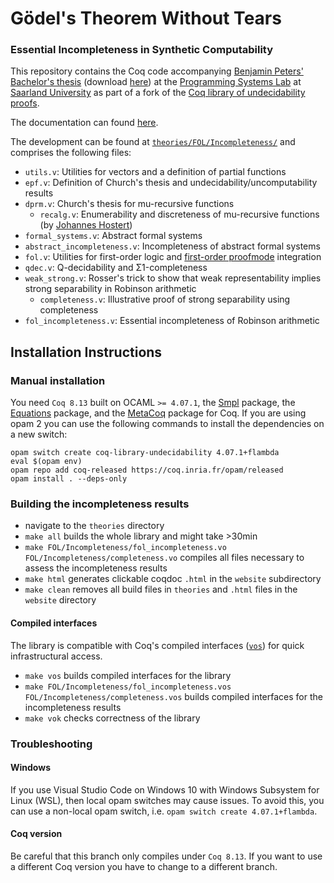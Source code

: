 # Gödel's Theorem Without Tears 
### Essential Incompleteness in Synthetic Computability

This repository contains the Coq code accompanying [Benjamin Peters'](https://www.ps.uni-saarland.de/~peters/) [Bachelor's thesis](https://www.ps.uni-saarland.de/~peters/bachelor.php) (download [here](https://www.ps.uni-saarland.de/~peters/bachelor/thesis.pdf)) at the [Programming Systems Lab](https://www.ps.uni-saarland.de) at [Saarland University](https://www.uni-saarland.de/start.html) as part of a fork of the [Coq library of undecidability proofs](https://github.com/uds-psl/coq-library-undecidability).

The documentation can found [here](https://www.ps.uni-saarland.de/~peters/bachelor/documentation/toc.html).

The development can be found at [`theories/FOL/Incompleteness/`](https://github.com/uds-psl/coq-synthetic-incompleteness/tree/bachelor/theories/FOL/Incompleteness) and comprises the following files:
- `utils.v`: Utilities for vectors and a definition of partial functions
- `epf.v`: Definition of Church's thesis and undecidability/uncomputability results
- `dprm.v`: Church's thesis for mu-recursive functions
    - `recalg.v`: Enumerability and discreteness of mu-recursive functions (by [Johannes Hostert](https://www.ps.uni-saarland.de/~hostert/))
- `formal_systems.v`: Abstract formal systems
- `abstract_incompleteness.v`: Incompleteness of abstract formal systems
- `fol.v`: Utilities for first-order logic and [first-order proofmode](https://github.com/mark-koch/firstorder-proof-mode) integration 
- `qdec.v`: Q-decidability and Σ1-completeness
- `weak_strong.v`: Rosser's trick to show that weak representability implies strong separability in Robinson arithmetic
    - `completeness.v`: Illustrative proof of strong separability using completeness
- `fol_incompleteness.v`: Essential incompleteness of Robinson arithmetic



## Installation Instructions

### Manual installation

You need `Coq 8.13` built on OCAML `>= 4.07.1`, the [Smpl](https://github.com/uds-psl/smpl) package, the [Equations](https://mattam82.github.io/Coq-Equations/) package, and the [MetaCoq](https://metacoq.github.io/metacoq/) package for Coq. If you are using opam 2 you can use the following commands to install the dependencies on a new switch:

```
opam switch create coq-library-undecidability 4.07.1+flambda
eval $(opam env)
opam repo add coq-released https://coq.inria.fr/opam/released
opam install . --deps-only
```

### Building the incompleteness results

- navigate to the `theories` directory
- `make all` builds the whole library and might take >30min
- `make FOL/Incompleteness/fol_incompleteness.vo FOL/Incompleteness/completeness.vo` compiles all files necessary to assess the incompleteness results
- `make html` generates clickable coqdoc `.html` in the `website` subdirectory
- `make clean` removes all build files in `theories` and `.html` files in the `website` directory

#### Compiled interfaces

The library is compatible with Coq's compiled interfaces ([`vos`](https://coq.inria.fr/refman/practical-tools/coq-commands.html#compiled-interfaces-produced-using-vos)) for quick infrastructural access.

- `make vos` builds compiled interfaces for the library
- `make FOL/Incompleteness/fol_incompleteness.vos FOL/Incompleteness/completeness.vos` builds compiled interfaces for the incompleteness results
- `make vok` checks correctness of the library 

### Troubleshooting

#### Windows

If you use Visual Studio Code on Windows 10 with Windows Subsystem for Linux (WSL), then local opam switches may cause issues.
To avoid this, you can use a non-local opam switch, i.e. `opam switch create 4.07.1+flambda`.

#### Coq version

Be careful that this branch only compiles under `Coq 8.13`. If you want to use a different Coq version you have to change to a different branch.

